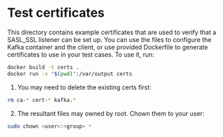 # Test certificates

This directory contains example certificates that are used to verify that a SASL_SSL listener can be set up.
You can use the files to configure the Kafka container and the client, 
or use provided Dockerfile to generate certificates to use in your test cases.
To use it, run:

```bash
docker build -t certs .
docker run -v "$(pwd)":/var/output certs
```

1. You may need to delete the existing certs first:

```bash
rm ca-* cert-* kafka.*
```

2. The resultant files may owned by root. Chown them to your user:

```bash
sudo chown <user>:<group> *
```